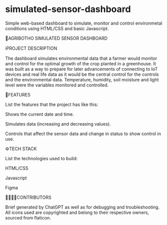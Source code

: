 # simulated-sensor-dashboard
Simple web-based dashboard to simulate, monitor and control environmetal conditions using HTML/CSS and basic Javascript.


📄AGRIBOTHO SIMULATED SENSOR DASHBOARD

ℹ️PROJECT DESCRIPTION

The dashboard simulates environmental data that a farmer would monitor and control for the optimal growth of the crop planted in a greenhouse. It was built as a way to prepare for later advancements of connecting to IoT devices and real life data as it would be the central control for the controls and the environmental data. Temperature, humidity, soil moisture and light level were the variables monitored and controlled.

🚀FEATURES

List the features that the project has like this:

Shows the current date and time.

Simulates data (increasing and decreasing values).

Controls that affect the sensor data and change in status to show control in use.

⚙️TECH STACK

List the technologies used to build:

HTML/CSS

Javascript

Figma

🫱🏽‍🫲🏽CONTRIBUTORS

Brief generated by ChatGPT as well as for debugging and troubleshooting.
All icons used are copyrighted and belong to their respective owners, sourced from flaticon.
